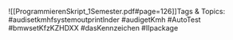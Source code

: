 
![[ProgrammierenSkript_1Semester.pdf#page=126]]Tags & Topics:
   #audisetkmhfsystemoutprintlnder
   #audigetKmh
   #AutoTest
   #bmwsetKfzKZHDXX
   #dasKennzeichen
   #IIpackage